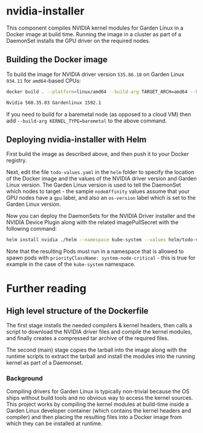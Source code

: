 # nvidia-installer

This component compiles NVIDIA kernel modules for Garden Linux in a Docker image at build time.
Running the image in a cluster as part of a DaemonSet installs the GPU driver on the required nodes.

## Building the Docker image

To build the image for NVIDIA driver version `535.86.10` on Garden Linux `934.11` for `amd64`-based CPUs:
```bash
docker build . --platform=linux/amd64 --build-arg TARGET_ARCH=amd64 --build-arg DRIVER_VERSION=535.104.05 --build-arg GARDENLINUX_VERSION=1592.4

Nvidia 560.35.03 Gardenlinux 1592.1
```
If you need to build for a baremetal node (as opposed to a cloud VM) then add `--build-arg KERNEL_TYPE=baremetal` 
to the above command.

## Deploying nvidia-installer with Helm

First build the image as described above, and then push it to your Docker registry.

Next, edit the file `todo-values.yaml` in the `helm` folder to specify the location of the Docker image and the
values of the NVIDIA driver version and Garden Linux version. The Garden Linux version is used to tell the 
DaemonSet which nodes to target - the sample `nodeAffinity` values assume that your GPU nodes have a `gpu` label, 
and also an `os-version` label which is set to the Garden Linux version.

Now you can deploy the DaemonSets for the NVIDIA Driver installer and the NVIDIA Device Plugin along with the related
imagePullSecret with the following command:
```bash
helm install nvidia ./helm --namespace kube-system --values helm/todo-values.yaml
```

Note that the resulting Pods  must run in a namespace that is allowed to
spawn pods with `priorityClassName: system-node-critical` - this is true for example in the case
of the `kube-system` namespace.

# Further reading

## High level structure of the Dockerfile

The first stage installs the needed compilers & kernel headers, then calls
a script to download the NVIDIA driver files and compile the kernel modules, and finally creates a
compressed tar archive of the required files.

The second (main) stage copies the tarball into the image along with the runtime scripts to
extract the tarball and install
the modules into the running kernel as part of a Daemonset.

### Background

Compiling drivers for Garden Linux is typically non-trivial because the OS ships
without build tools and no obvious way to access the kernel sources. This project works
by compiling the kernel modules at build-time inside a Garden Linux developer container
(which contains the kernel headers and compiler) and then placing the resulting files
into a Docker image from which they can be installed at runtime.
